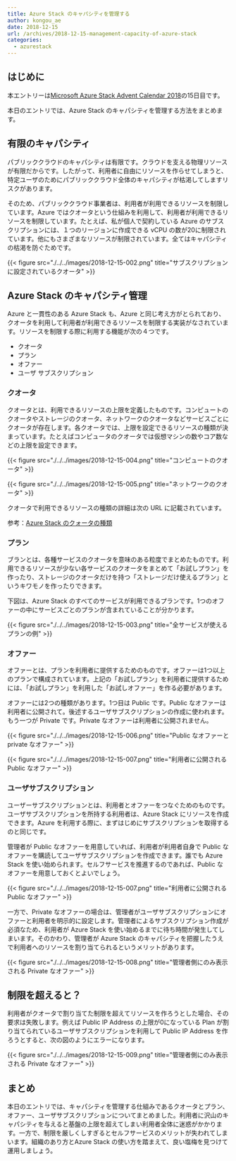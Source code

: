 ```yaml
---
title: Azure Stack のキャパシティを管理する
author: kongou_ae
date: 2018-12-15
url: /archives/2018-12-15-management-capacity-of-azure-stack
categories:
  - azurestack
---
```


## はじめに

本エントリーは[Microsoft Azure Stack Advent Calendar 2018](https://qiita.com/advent-calendar/2018/azure-stack)の15日目です。

本日のエントリでは、Azure Stack のキャパシティを管理する方法をまとめます。

## 有限のキャパシティ

パブリッククラウドのキャパシティは有限です。クラウドを支える物理リソースが有限だからです。したがって、利用者に自由にリソースを作らせてしまうと、特定ユーザのためにパブリッククラウド全体のキャパシティが枯渇してしますリスクがあります。

そのため、パブリッククラウド事業者は、利用者が利用できるリソースを制限しています。Azure ではクオータという仕組みを利用して、利用者が利用できるリソースを制限しています。たとえば、私が個人で契約している Azure のサブスクリプションには、１つのリージョンに作成できる vCPU の数が20に制限されています。他にもさまざまなリソースが制限されています。全てはキャパシティの枯渇を防ぐためです。

{{< figure src="./../../images/2018-12-15-002.png" title="サブスクリプションに設定されているクオータ" >}}
 
## Azure Stack のキャパシティ管理

Azure と一貫性のある Azure Stack も、Azure と同じ考え方がとられており、クオータを利用して利用者が利用できるリソースを制限する実装がなされています。リソースを制限する際に利用する機能が次の４つです。

* クオータ
* プラン
* オファー
* ユーザ サブスクリプション

### クオータ

クオータとは、利用できるリソースの上限を定義したものです。コンピュートのクオータやストレージのクオータ、ネットワークのクオータなどサービスごとにクオータが存在します。各クオータでは、上限を設定できるリソースの種類が決まっています。たとえばコンピュータのクオータでは仮想マシンの数やコア数などの上限を設定できます。

{{< figure src="./../../images/2018-12-15-004.png" title="コンピュートのクオータ" >}}

{{< figure src="./../../images/2018-12-15-005.png" title="ネットワークのクオータ" >}}

クオータで利用できるリソースの種類の詳細は次の URL に記載されています。

参考：[Azure Stack のクォータの種類](https://docs.microsoft.com/ja-jp/azure/azure-stack/azure-stack-quota-types)

### プラン
 
ブランとは、各種サービスのクオータを意味のある粒度でまとめたものです。利用できるリソースが少ない各サービスのクオータをまとめて「お試しプラン」を作ったり、ストレージのクオータだけを持つ「ストレージだけ使えるプラン」というキワモノを作ったりできます。

下図は、Azure Stack のすべてのサービスが利用できるプランです。1つのオファーの中にサービスごとのプランが含まれていることが分かります。

{{< figure src="./../../images/2018-12-15-003.png" title="全サービスが使えるプランの例" >}}

### オファー

オファーとは、プランを利用者に提供するためのものです。オファーは1つ以上のプランで構成されています。上記の「お試しプラン」を利用者に提供するためには、「お試しプラン」を利用した「お試しオファー」を作る必要があります。

オファーには2つの種類があります。1つ目は Public です。Public なオファーは利用者に公開されて。後述するユーザサブスクリプションの作成に使われます。もう一つが Private です。Private なオファーは利用者に公開されません。

{{< figure src="./../../images/2018-12-15-006.png" title="Public なオファーと private なオファー" >}}

{{< figure src="./../../images/2018-12-15-007.png" title="利用者に公開されるPublic なオファー" >}}

### ユーザサブスクリプション

ユーザーサブスクリプションとは、利用者とオファーをつなぐためのものです。ユーザサブスクリプションを所持する利用者は、Azure Stack にリソースを作成できます。Azure を利用する際に、まずはじめにサブスクリプションを取得するのと同じです。

管理者が Public なオファーを用意していれば、利用者が利用者自身で Public なオファーを購読してユーザサブスクリプションを作成できます。誰でも Azure Stack を使い始められます。セルフサービスを推進するのであれば、Public なオファーを用意しておくとよいでしょう。

{{< figure src="./../../images/2018-12-15-007.png" title="利用者に公開されるPublic なオファー" >}}

一方で、Private なオファーの場合は、管理者がユーザサブスクリプションにオファーと利用者を明示的に設定します。管理者によるサブスクリプション作成が必須なため、利用者が Azure Stack を使い始めるまでに待ち時間が発生してしまいます。そのかわり、管理者が Azure Stack のキャパシティを把握したうえで利用者へのリソースを割り当てられるというメリットがあります。

{{< figure src="./../../images/2018-12-15-008.png" title="管理者側にのみ表示される Private なオファー" >}}

## 制限を超えると？

利用者がクオータで割り当てた制限を超えてリソースを作ろうとした場合、その要求は失敗します。例えば Public IP Address の上限が0になっている Plan が割り当てられているユーザサブスクリプションを利用して Public IP Address を作ろうとすると、次の図のようにエラーになります。

{{< figure src="./../../images/2018-12-15-009.png" title="管理者側にのみ表示される Private なオファー" >}}

## まとめ

本日のエントリでは、キャパシティを管理する仕組みであるクオータとプラン、オファー、ユーザサブスクリプションについてまとめました。利用者に沢山のキャパシティを与えると基盤の上限を超えてしまい利用者全体に迷惑がかかります。一方で、制限を厳しくしすぎるとセルフサービスのメリットが失われてしまいます。組織のあり方とAzure Stack の使い方を踏まえて、良い塩梅を見つけて運用しましょう。
